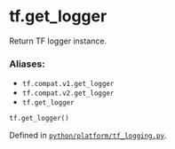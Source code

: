 <div itemscope itemtype="http://developers.google.com/ReferenceObject">
<meta itemprop="name" content="tf.get_logger" />
<meta itemprop="path" content="Stable" />
</div>

# tf.get_logger

Return TF logger instance.

### Aliases:

* `tf.compat.v1.get_logger`
* `tf.compat.v2.get_logger`
* `tf.get_logger`

``` python
tf.get_logger()
```



Defined in [`python/platform/tf_logging.py`](/code/stable/tensorflow/python/platform/tf_logging.py).

<!-- Placeholder for "Used in" -->
